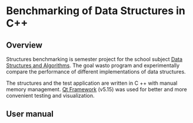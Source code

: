 # Benchmarking of Data Structures in C++

## Overview

Structures benchmarking is semester project for the school subject [Data Structures and Algorithms](https://vzdelavanie.uniza.sk/vzdelavanie/planinfo.php?kod=274661&lng=sk "Data Structures and Algorithms").
 The goal wasto program and experimentally compare the performance of different implementations of data structures.

The structures and the test application are written in C ++ with manual memory management.
[Qt Framework](http://www.qt.io "Qt Framework") (v5.15) was used for better and more convenient testing and visualization.
## User manual
